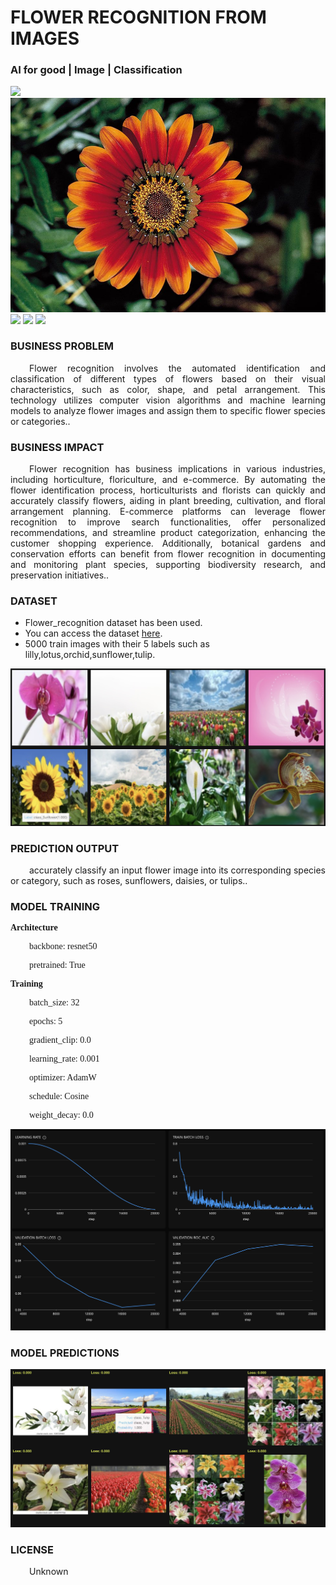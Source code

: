 # FLOWER RECOGNITION FROM IMAGES
### AI for good | Image | Classification

![](https://github.com/h2oai/HT-Catalog/blob/1432be958ab3f41b67c57c241b946b4a3d4699e1/Assets/DL_Models/95_flower_recognition/cover.png)
![](https://github.com/h2oai/HT-Catalog/blob/1432be958ab3f41b67c57c241b946b4a3d4699e1/Assets/DL_Models/95_flower_recognition/cover.jpg)
![](https://github.com/h2oai/HT-Catalog/blob/1432be958ab3f41b67c57c241b946b4a3d4699e1/Assets/DL_Models/95_flower_recognition/cover.jpeg)
![](https://github.com/h2oai/HT-Catalog/blob/1432be958ab3f41b67c57c241b946b4a3d4699e1/Assets/DL_Models/95_flower_recognition/cover.webp)
![](https://github.com/h2oai/HT-Catalog/blob/1432be958ab3f41b67c57c241b946b4a3d4699e1/Assets/DL_Models/95_flower_recognition/cover)

### BUSINESS PROBLEM
<p style='text-align: justify; text-indent: 30px;'>Flower recognition involves the automated identification and classification of different types of flowers based on their visual characteristics, such as color, shape, and petal arrangement. This technology utilizes computer vision algorithms and machine learning models to analyze flower images and assign them to specific flower species or categories..</p>

### BUSINESS IMPACT
<p style='text-align: justify; text-indent: 30px;'>Flower recognition has business implications in various industries, including horticulture, floriculture, and e-commerce. By automating the flower identification process, horticulturists and florists can quickly and accurately classify flowers, aiding in plant breeding, cultivation, and floral arrangement planning. E-commerce platforms can leverage flower recognition to improve search functionalities, offer personalized recommendations, and streamline product categorization, enhancing the customer shopping experience. Additionally, botanical gardens and conservation efforts can benefit from flower recognition in documenting and monitoring plant species, supporting biodiversity research, and preservation initiatives..</p>

### DATASET
- Flower_recognition dataset has been used.
- You can access the dataset [here](s3://apac-cds/ht_datasets/image_classification/flower_recognition.zip).
- 5000 train images with their 5 labels such as lilly,lotus,orchid,sunflower,tulip.

![train data](https://github.com/h2oai/HT-Catalog/blob/1432be958ab3f41b67c57c241b946b4a3d4699e1/Assets/DL_Models/95_flower_recognition/train%20data.png)

### PREDICTION OUTPUT
<p style='text-align: justify; text-indent: 30px;'>accurately classify an input flower image into its corresponding species or category, such as roses, sunflowers, daisies, or tulips..</p>

### MODEL TRAINING
<p style='font-family:JackInput Regular;'><b>Architecture</b></p>
<p style='text-align: justify; text-indent: 30px;font-family:JackInput Regular;'>backbone: resnet50</p>
<p style='text-align: justify; text-indent: 30px;font-family:JackInput Regular;'>pretrained: True</p>

<p style='font-family:JackInput Regular;'><b>Training</b></p>
<p style='text-align: justify; text-indent: 30px;font-family:JackInput Regular;'>batch_size: 32</p>
<p style='text-align: justify; text-indent: 30px;font-family:JackInput Regular;'>epochs: 5</p>
<p style='text-align: justify; text-indent: 30px;font-family:JackInput Regular;'>gradient_clip: 0.0</p>
<p style='text-align: justify; text-indent: 30px;font-family:JackInput Regular;'>learning_rate: 0.001</p>
<p style='text-align: justify; text-indent: 30px;font-family:JackInput Regular;'>optimizer: AdamW</p>
<p style='text-align: justify; text-indent: 30px;font-family:JackInput Regular;'>schedule: Cosine</p>
<p style='text-align: justify; text-indent: 30px;font-family:JackInput Regular;'>weight_decay: 0.0</p>

![chart](https://github.com/h2oai/HT-Catalog/blob/1432be958ab3f41b67c57c241b946b4a3d4699e1/Assets/DL_Models/95_flower_recognition/chart.png)

### MODEL PREDICTIONS

![Validation Predictions](https://github.com/h2oai/HT-Catalog/blob/1432be958ab3f41b67c57c241b946b4a3d4699e1/Assets/DL_Models/95_flower_recognition/Validation%20Predictions.png)

### LICENSE
<p style='text-align: justify; text-indent: 30px;'>Unknown</p>
    
